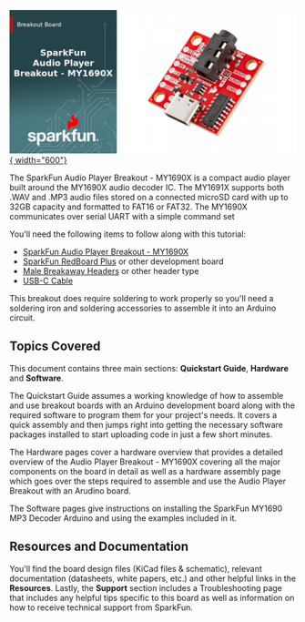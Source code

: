 [![Banner photo for Audio Player Breakout - MY1690X](./assets/img/SparkFun_Audio_Player_Breakout_MY1690X-Banner.jpg){ width="600"}](./assets/img/SparkFun_Audio_Player_Breakout_MY1690X-Banner.jpg "Click to enlarge")

The SparkFun Audio Player Breakout - MY1690X is a compact audio player built around the MY1690X audio decoder IC. The MY1691X supports both .WAV and .MP3 audio files stored on a connected microSD card with up to 32GB capacity and formatted to FAT16 or FAT32. The MY1690X communicates over serial UART with a simple command set 

You'll need the following items to follow along with this tutorial:

* [SparkFun Audio Player Breakout - MY1690X](https://www.sparkfun.com/sparkfun-audio-player-breakout-my1690x.html)
* [SparkFun RedBoard Plus](https://www.sparkfun.com/sparkfun-redboard-plus.html) or other development board
* [Male Breakaway Headers](https://www.sparkfun.com/male-breakaway-headers.html) or other header type
* [USB-C Cable](https://www.sparkfun.com/reversible-usb-a-to-c-cable-0-8m.html)

This breakout does require soldering to work properly so you'll need a soldering iron and soldering accessories to assemble it into an Arduino circuit.

## Topics Covered

This document contains three main sections: **Quickstart Guide**, **Hardware** and **Software**. 

The Quickstart Guide assumes a working knowledge of how to assemble and use breakout boards with an Arduino development board along with the required software to program them for your project's needs. It covers a quick assembly and then jumps right into getting the necessary software packages installed to start uploading code in just a few short minutes.

The Hardware pages cover a hardware overview that provides a detailed overview of the Audio Player Breakout - MY1690X covering all the major components on the board in detail as well as a hardware assembly page which goes over the steps required to assemble and use the Audio Player Breakout with an Arudino board.

The Software pages give instructions on installing the SparkFun MY1690 MP3 Decoder Arduino and using the examples included in it.

## Resources and Documentation

You'll find the board design files (KiCad files & schematic), relevant documentation (datasheets, white papers, etc.) and other helpful links in the **Resources**. Lastly, the **Support** section includes a Troubleshooting page that includes any helpful tips specific to this board as well as information on how to receive technical support from SparkFun.